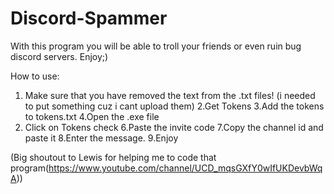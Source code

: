 # Discord-Spammer
With this program you will be able to troll your friends or even ruin bug discord servers. Enjoy;)


How to use: 
1. Make sure that you have removed the text from the .txt files! (i needed to put something cuz i cant upload them)
2.Get Tokens
3.Add the tokens to tokens.txt
4.Open the .exe file
5. Click on Tokens check
6.Paste the invite code 
7.Copy the channel id and paste it
8.Enter the message.
9.Enjoy



(Big shoutout to Lewis for helping me to code that program(https://www.youtube.com/channel/UCD_mqsGXfY0wIfUKDevbWqA))
